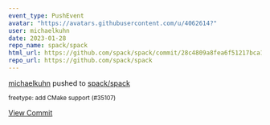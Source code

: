 ```yaml
---
event_type: PushEvent
avatar: "https://avatars.githubusercontent.com/u/4062614?"
user: michaelkuhn
date: 2023-01-28
repo_name: spack/spack
html_url: https://github.com/spack/spack/commit/28c4809a8fea6f51217bca105c8ad19a62a2c5ae
repo_url: https://github.com/spack/spack
---
```


<a href='https://github.com/michaelkuhn' target='_blank'>michaelkuhn</a> pushed to <a href='https://github.com/spack/spack' target='_blank'>spack/spack</a>

<small>freetype: add CMake support (#35107)</small>

<a href='https://github.com/spack/spack/commit/28c4809a8fea6f51217bca105c8ad19a62a2c5ae' target='_blank'>View Commit</a>